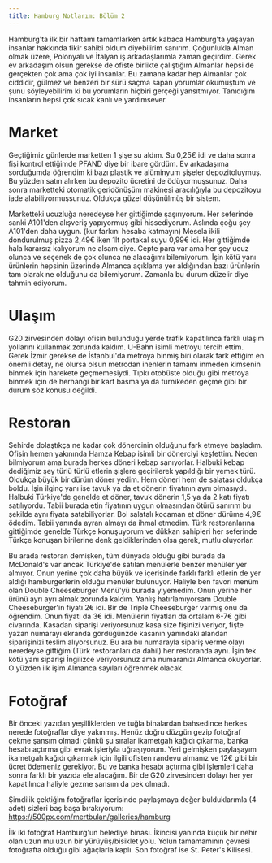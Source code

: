 ```yaml
---
title: Hamburg Notlarım: Bölüm 2
---
```


Hamburg'ta ilk bir haftamı tamamlarken artık kabaca Hamburg'ta yaşayan insanlar hakkında fikir sahibi oldum diyebilirim sanırım. Çoğunlukla Alman olmak üzere, Polonyalı ve İtalyan iş arkadaşlarımla zaman geçirdim. Gerek ev arkadaşım olsun gerekse de ofiste birlikte çalıştığım Almanlar hepsi de gerçekten çok ama çok iyi insanlar. Bu zamana kadar hep Almanlar çok ciddidir, gülmez ve benzeri bir sürü saçma sapan yorumlar okumuştum ve şunu söyleyebilirim ki bu yorumların hiçbiri gerçeği yansıtmıyor. Tanıdığım insanların hepsi çok sıcak kanlı ve yardımsever.

# Market

Geçtiğimiz günlerde marketten 1 şişe su aldım. Su 0,25€ idi ve daha sonra fişi kontrol ettiğimde PFAND diye bir ibare gördüm. Ev arkadaşıma sorduğumda öğrendim ki bazı plastik ve alüminyum şişeler depozitoluymuş. Bu yüzden satın alırken bu depozito ücretini de ödüyormuşsunuz. Daha sonra marketteki otomatik geridönüşüm makinesi aracılığıyla bu depozitoyu iade alabiliyormuşsunuz. Oldukça güzel düşünülmüş bir sistem.

Marketteki ucuzluğa neredeyse her gittiğimde şaşırıyorum. Her seferinde sanki A101'den alışveriş yapıyormuş gibi hissediyorum. Aslında çoğu şey A101'den daha uygun. (kur farkını hesaba katmayın) Mesela ikili dondurulmuş pizza 2,49€ iken 1lt portakal suyu 0,99€ idi. Her gittiğimde hala kararsız kalıyorum ne alsam diye. Cepte para var ama her şey ucuz olunca ve seçenek de çok olunca ne alacağımı bilemiyorum. İşin kötü yanı ürünlerin hepsinin üzerinde Almanca açıklama yer aldığından bazı ürünlerin tam olarak ne olduğunu da bilemiyorum. Zamanla bu durum düzelir diye tahmin ediyorum.

# Ulaşım

G20 zirvesinden dolayı ofisin bulunduğu yerde trafik kapatılınca farklı ulaşım yollarını kullanmak zorunda kaldım. U-Bahn isimli metroyu tercih ettim. Gerek İzmir gerekse de İstanbul'da metroya binmiş biri olarak fark ettiğim en önemli detay, ne olursa olsun metrodan inenlerin tamamı inmeden kimsenin binmek için harekete geçmemesiydi. Tıpkı otobüste olduğu gibi metroya binmek için de herhangi bir kart basma ya da turnikeden geçme gibi bir durum söz konusu değildi.

# Restoran

Şehirde dolaştıkça ne kadar çok dönercinin olduğunu fark etmeye başladım. Ofisin hemen yakınında Hamza Kebap isimli bir dönerciyi keşfettim. Neden bilmiyorum ama burada herkes döneri kebap sanıyorlar. Halbuki kebap dediğimiz şey türlü türlü etlerin şişlere geçirilerek yapıldığı bir yemek türü. Oldukça büyük bir dürüm döner yedim. Hem döneri hem de salatası oldukça boldu. İşin ilginç yanı ise tavuk ya da et dönerin fiyatının aynı olmasıydı. Halbuki Türkiye'de genelde et döner, tavuk dönerin 1,5 ya da 2 katı fiyatı satılıyordu. Tabii burada etin fiyatının uygun olmasından ötürü sanırım bu şekilde aynı fiyata satabiliyorlar. Bol salatalı kocaman et döner dürüme 4,9€ ödedim. Tabii yanında ayran almayı da ihmal etmedim. Türk restoranlarına gittiğimde genelde Türkçe konuşuyorum ve dükkan sahipleri her seferinde Türkçe konuşan birilerine denk geldiklerinden olsa gerek, mutlu oluyorlar. 

Bu arada restoran demişken, tüm dünyada olduğu gibi burada da McDonald's var ancak Türkiye'de satılan menülerle benzer menüler yer almıyor. Onun yerine çok daha büyük ve içerisinde farklı farklı etlerin de yer aldığı hamburgerlerin olduğu menüler bulunuyor. Haliyle ben favori menüm olan Double Cheeseburger Menü'yü burada yiyemedim. Onun yerine her ürünü ayrı ayrı almak zorunda kaldım. Yanlış hatırlamıyorsam Double Cheeseburger'in fiyatı 2€ idi. Bir de Triple Cheeseburger varmış onu da öğrendim. Onun fiyatı da 3€ idi. Menülerin fiyatları da ortalam 6-7€ gibi civarında. Kasadan siparişi veriyorsunuz kasa size fişinizi veriyor, fişte yazan numarayı ekranda gördüğünzde kasanın yanındaki alandan siparişinizi teslim alıyorsunuz. Bu ara bu numarayla sipariş verme olayı neredeyse gittiğim (Türk restoranları da dahil) her restoranda aynı. İşin tek kötü yanı siparişi İngilizce veriyorsunuz ama numaranızı Almanca okuyorlar. O yüzden ilk işim Almanca sayıları öğrenmek olacak.

# Fotoğraf

Bir önceki yazıdan yeşilliklerden ve tuğla binalardan bahsedince herkes nerede fotoğraflar diye yakınmış. Henüz doğru düzgün gezip fotoğraf çekme şansım olmadı çünkü şu sıralar ikametgah kağıdı çıkarma, banka hesabı açtırma gibi evrak işleriyla uğraşıyorum. Yeri gelmişken paylaşayım ikametgah kağıdı çıkarmak için ilgili ofisten randevu almanız ve 12€ gibi bir ücret ödemeniz gerekiyor. Bu ve banka hesabı açtırma gibi işlemleri daha sonra farklı bir yazıda ele alacağım. Bir de G20 zirvesinden dolayı her yer kapatılınca haliyle gezme şansım da pek olmadı.

Şimdilik çektiğim fotoğraflar içerisinde paylaşmaya değer bulduklarımla (4 adet) sizleri baş başa bırakıyorum: https://500px.com/mertbulan/galleries/hamburg

İlk iki fotoğraf Hamburg'un belediye binası. İkincisi yanında küçük bir nehir olan uzun mu uzun bir yürüyüş/bisiklet yolu. Yolun tamamamının çevresi fotoğrafta olduğu gibi ağaçlarla kaplı. Son fotoğraf ise St. Peter's Kilisesi.